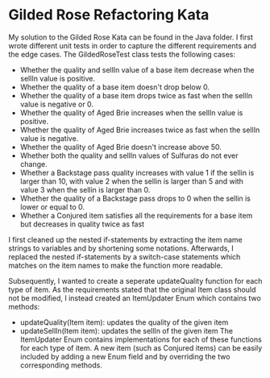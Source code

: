 # Gilded Rose Refactoring Kata

My solution to the Gilded Rose Kata can be found in the Java folder.
I first wrote different unit tests in order to capture the different requirements and the edge cases. 
The GildedRoseTest class tests the following cases:
*   Whether the quality and sellIn value of a base item decrease when the sellIn value is positive.
*   Whether the quality of a base item doesn't drop below 0.
*   Whether the quality of a base item drops twice as fast when the sellIn value is negative or 0.
*   Whether the quality of Aged Brie increases when the sellIn value is positive. 
*   Whether the quality of Aged Brie increases twice as fast when the sellIn value is negative.
*   Whether the quality of Aged Brie doesn't increase above 50.
*   Whether both the quality and sellIn values of Sulfuras do not ever change.
*   Whether a Backstage pass quality increases with value 1 if the sellin is larger than 10, with value 2 when the sellin is larger than 5 and with value 3 when the sellin is larger than 0.
*   Whether the quality of a Backstage pass drops to 0 when the sellin is lower or equal to 0.
*   Whether a Conjured item satisfies all the requirements for a base item but decreases in quality twice as fast

I first cleaned up the nested if-statements by extracting the item name strings to variables and by shortening some notations. Afterwards, I replaced the nested if-statements by a switch-case statements which matches on the item names to make the function more readable.

Subsequently, I wanted to create a seperate updateQuality function for each type of item. As the requirements stated that the original Item class should not be modified, I instead created an ItemUpdater Enum which contains two methods:
*   updateQuality(Item item): updates the quality of the given item
*   updateSellIn(Item item): updates the sellIn of the given item
The ItemUpdater Enum contains implementations for each of these functions for each type of item.
A new item (such as Conjured items) can be easily included by adding a new Enum field and by overriding the two corresponding methods.

